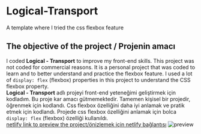 # Logical-Transport
A template where I tried the css flexbox feature

## The objective of the project / Projenin amacı
I coded **Logical - Transport** to improve my front-end skills. This project was not coded for commercial reasons. It is a personal project that was coded to learn and to better understand and practice the flexbox feature. I used a lot of `display: flex` (flexbox) properties in this project to understand the CSS flexbox property.<br/>
**Logical - Transport** adlı projeyi front-end yeteneğimi geliştirmek için kodladım. Bu proje kar amacı gütmemektedir. Tamemen kişisel bir projedir, öğrenmek için kodlandı. Css flexbox özelliğini daha iyi anlamak ve pratik etmek için kodlandı. Projede css flexbox özelliğini anlamak için bolca `display: flex` (flexbox) özelliği kullanıldı.<br/>
[netlify link to preview the project/önizlemek için netlify bağlantısı](https://logistictransportyusufyigit.netlify.app/)
![preview](https://i.imgur.com/ISvfyVP.png)

